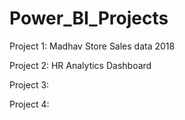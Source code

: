 # Power_BI_Projects

Project 1: Madhav Store Sales data 2018

Project 2: HR Analytics Dashboard

Project 3:

Project 4:
